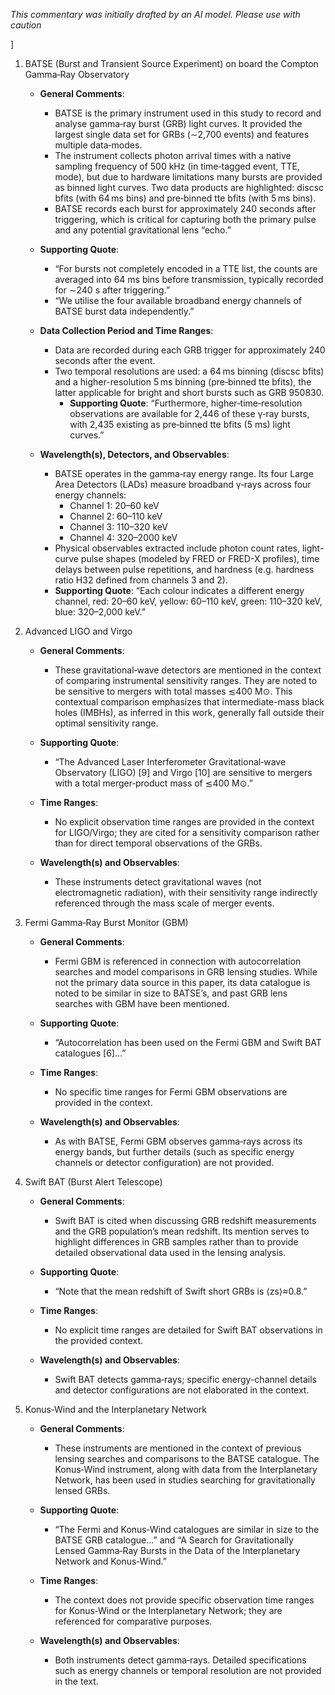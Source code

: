 _This commentary was initially drafted by an AI model. Please use with caution_

]
1. BATSE (Burst and Transient Source Experiment) on board the Compton Gamma‐Ray Observatory  
   - **General Comments**:  
     - BATSE is the primary instrument used in this study to record and analyse gamma‐ray burst (GRB) light curves. It provided the largest single data set for GRBs (∼2,700 events) and features multiple data‐modes.  
     - The instrument collects photon arrival times with a native sampling frequency of 500 kHz (in time‐tagged event, TTE, mode), but due to hardware limitations many bursts are provided as binned light curves. Two data products are highlighted: discsc bfits (with 64 ms bins) and pre‐binned tte bfits (with 5 ms bins).  
     - BATSE records each burst for approximately 240 seconds after triggering, which is critical for capturing both the primary pulse and any potential gravitational lens “echo.”  
   - **Supporting Quote**:  
     - “For bursts not completely encoded in a TTE list, the counts are averaged into 64 ms bins before transmission, typically recorded for ∼240 s after triggering.”  
     - “We utilise the four available broadband energy channels of BATSE burst data independently.”  
     
   - **Data Collection Period and Time Ranges**:  
     - Data are recorded during each GRB trigger for approximately 240 seconds after the event.  
     - Two temporal resolutions are used: a 64 ms binning (discsc bfits) and a higher-resolution 5 ms binning (pre‐binned tte bfits), the latter applicable for bright and short bursts such as GRB 950830.
       - **Supporting Quote**: “Furthermore, higher‐time‐resolution observations are available for 2,446 of these γ‐ray bursts, with 2,435 existing as pre‐binned tte bfits (5 ms) light curves.”
     
   - **Wavelength(s), Detectors, and Observables**:  
     - BATSE operates in the gamma‐ray energy range. Its four Large Area Detectors (LADs) measure broadband γ‐rays across four energy channels:
       - Channel 1: 20–60 keV  
       - Channel 2: 60–110 keV  
       - Channel 3: 110–320 keV  
       - Channel 4: 320–2000 keV  
     - Physical observables extracted include photon count rates, light-curve pulse shapes (modeled by FRED or FRED-X profiles), time delays between pulse repetitions, and hardness (e.g. hardness ratio H32 defined from channels 3 and 2).  
     - **Supporting Quote**: “Each colour indicates a different energy channel, red: 20–60 keV, yellow: 60–110 keV, green: 110–320 keV, blue: 320–2,000 keV.”  
     
2. Advanced LIGO and Virgo  
   - **General Comments**:  
     - These gravitational‐wave detectors are mentioned in the context of comparing instrumental sensitivity ranges. They are noted to be sensitive to mergers with total masses ≲400 M⊙. This contextual comparison emphasizes that intermediate-mass black holes (IMBHs), as inferred in this work, generally fall outside their optimal sensitivity range.  
   - **Supporting Quote**:  
     - “The Advanced Laser Interferometer Gravitational‐wave Observatory (LIGO) [9] and Virgo [10] are sensitive to mergers with a total merger‐product mass of ≲400 M⊙.”
     
   - **Time Ranges**:  
     - No explicit observation time ranges are provided in the context for LIGO/Virgo; they are cited for a sensitivity comparison rather than for direct temporal observations of the GRBs.  
     
   - **Wavelength(s) and Observables**:  
     - These instruments detect gravitational waves (not electromagnetic radiation), with their sensitivity range indirectly referenced through the mass scale of merger events.
     
3. Fermi Gamma‐Ray Burst Monitor (GBM)  
   - **General Comments**:  
     - Fermi GBM is referenced in connection with autocorrelation searches and model comparisons in GRB lensing studies. While not the primary data source in this paper, its data catalogue is noted to be similar in size to BATSE’s, and past GRB lens searches with GBM have been mentioned.  
   - **Supporting Quote**:  
     - “Autocorrelation has been used on the Fermi GBM and Swift BAT catalogues [6]…”  
     
   - **Time Ranges**:  
     - No specific time ranges for Fermi GBM observations are provided in the context.
     
   - **Wavelength(s) and Observables**:  
     - As with BATSE, Fermi GBM observes gamma‐rays across its energy bands, but further details (such as specific energy channels or detector configuration) are not provided.
     
4. Swift BAT (Burst Alert Telescope)  
   - **General Comments**:  
     - Swift BAT is cited when discussing GRB redshift measurements and the GRB population’s mean redshift. Its mention serves to highlight differences in GRB samples rather than to provide detailed observational data used in the lensing analysis.  
   - **Supporting Quote**:  
     - “Note that the mean redshift of Swift short GRBs is ⟨zs⟩≈0.8.”  
       
   - **Time Ranges**:  
     - No explicit time ranges are detailed for Swift BAT observations in the provided context.
     
   - **Wavelength(s) and Observables**:  
     - Swift BAT detects gamma‐rays; specific energy-channel details and detector configurations are not elaborated in the context.
     
5. Konus‐Wind and the Interplanetary Network  
   - **General Comments**:  
     - These instruments are mentioned in the context of previous lensing searches and comparisons to the BATSE catalogue. The Konus‐Wind instrument, along with data from the Interplanetary Network, has been used in studies searching for gravitationally lensed GRBs.  
   - **Supporting Quote**:  
     - “The Fermi and Konus‐Wind catalogues are similar in size to the BATSE GRB catalogue…” and “A Search for Gravitationally Lensed Gamma‐Ray Bursts in the Data of the Interplanetary Network and Konus‐Wind.”  
     
   - **Time Ranges**:  
     - The context does not provide specific observation time ranges for Konus‐Wind or the Interplanetary Network; they are referenced for comparative purposes.
     
   - **Wavelength(s) and Observables**:  
     - Both instruments detect gamma‐rays. Detailed specifications such as energy channels or temporal resolution are not provided in the text.
